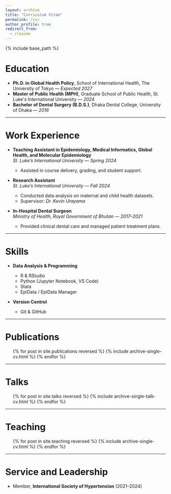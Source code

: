 ```yaml
---
layout: archive
title: "Curriculum Vitae"
permalink: /cv/
author_profile: true
redirect_from:
  - /resume
---
```


{% include base_path %}

# Education
- **Ph.D. in Global Health Policy**, School of International Health, The University of Tokyo — *Expected 2027*  
- **Master of Public Health (MPH)**, Graduate School of Public Health, St. Luke's International University — *2024*  
- **Bachelor of Dental Surgery (B.D.S.)**, Dhaka Dental College, University of Dhaka — *2016*  

---

# Work Experience
- **Teaching Assistant in Epidemiology, Medical Informatics, Global Health, and Molecular Epidemiology**  
  *St. Luke’s International University — Spring 2024*  
  - Assisted in course delivery, grading, and student support.

- **Research Assistant**  
  *St. Luke’s International University — Fall 2024*  
  - Conducted data analysis on maternal and child health datasets.  
  - Supervisor: *Dr. Kevin Urayama*

- **In-Hospital Dental Surgeon**  
  *Ministry of Health, Royal Government of Bhutan — 2017–2021*  
  - Provided clinical dental care and managed patient treatment plans.

---

# Skills
- **Data Analysis & Programming**  
  - R & RStudio  
  - Python (Jupyter Notebook, VS Code)  
  - Stata  
  - EpiData / EpiData Manager  

- **Version Control**  
  - Git & GitHub  

---

# Publications
<ul>
{% for post in site.publications reversed %}
  {% include archive-single-cv.html %}
{% endfor %}
</ul>

---

# Talks
<ul>
{% for post in site.talks reversed %}
  {% include archive-single-talk-cv.html %}
{% endfor %}
</ul>

---

# Teaching
<ul>
{% for post in site.teaching reversed %}
  {% include archive-single-cv.html %}
{% endfor %}
</ul>

---

# Service and Leadership
- Member, **International Society of Hypertension** (2021–2024)
